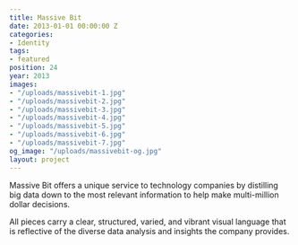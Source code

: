 ```yaml
---
title: Massive Bit
date: 2013-01-01 00:00:00 Z
categories:
- Identity
tags:
- featured
position: 24
year: 2013
images:
- "/uploads/massivebit-1.jpg"
- "/uploads/massivebit-2.jpg"
- "/uploads/massivebit-3.jpg"
- "/uploads/massivebit-4.jpg"
- "/uploads/massivebit-5.jpg"
- "/uploads/massivebit-6.jpg"
- "/uploads/massivebit-7.jpg"
og_image: "/uploads/massivebit-og.jpg"
layout: project
---
```


Massive Bit offers a unique service to technology companies by distilling big data down to the most relevant information to help make multi-million dollar decisions.


All pieces carry a clear, structured, varied, and vibrant visual language that is reflective of the diverse data analysis and insights the company provides.

